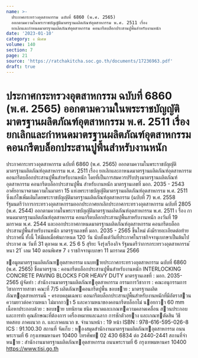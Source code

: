 ```yaml
---
name: >-
  ประกาศกระทรวงอุตสาหกรรม ฉบับที่ 6860 (พ.ศ. 2565)
  ออกตามความในพระราชบัญญัติมาตรฐานผลิตภัณฑ์อุตสาหกรรม พ.ศ. 2511 เรื่อง
  ยกเลิกและกำหนดมาตรฐานผลิตภัณฑ์อุตสาหกรรม คอนกรีตบล็อกประสานปูพื้นสำหรับงานหนัก
date: '2023-01-10'
category: ง พิเศษ
volume: 140
section: 7
page: 21
source: 'https://ratchakitcha.soc.go.th/documents/17236963.pdf'
draft: true
---
```


# ประกาศกระทรวงอุตสาหกรรม ฉบับที่ 6860 (พ.ศ. 2565) ออกตามความในพระราชบัญญัติมาตรฐานผลิตภัณฑ์อุตสาหกรรม พ.ศ. 2511 เรื่อง ยกเลิกและกำหนดมาตรฐานผลิตภัณฑ์อุตสาหกรรม คอนกรีตบล็อกประสานปูพื้นสำหรับงานหนัก

ประกาศกระทรวงอุตสาหกรรม ฉบับที่ 6860 (พ.ศ. 2565) ออกตามความในพระราชบัญญัติมาตรฐานผลิตภัณฑ์อุตสาหกรรม พ.ศ. 2511 เรื่อง ยกเลิกและกาหนดมาตรฐานผลิตภัณฑ์อุตสาหกรรม คอนกรีตบล็อกประสานปูพื้นสำหรับงานหนัก โดยที่เป็นการสมควรปรับปรุงมาตรฐานผลิตภัณฑ์อุตสาหกรรม คอนกรีตบล็อกประสานปูพื้น สำหรับงานหนัก มาตรฐานเลขที่ มอก. 2035 - 2543 อาศัยอานาจตามความในมาตรา 15 แห่งพระราชบัญญัติมาตรฐานผลิตภัณฑ์อุตสาหกรรม พ.ศ. 2511 ซึ่งแก้ไขเพิ่มเติมโดยพระราชบัญญัติมาตรฐานผลิตภัณฑ์อุตสาหกรรม (ฉบับที่ 7) พ.ศ. 2558 รัฐมนตรีว่าการกระทรวงอุตสาหกรรมออกประกาศยกเลิกประกาศกระทรวงอุตสาหกรรม ฉบับที่ 2805 (พ.ศ. 2544) ออกตามความในพระราชบัญญัติมาตรฐานผลิตภัณฑ์อุตสาหกรรม พ.ศ. 2511 เ รื่อง กาหนดมาตรฐานผลิตภัณฑ์อุตสาหกรรม คอนกรีตบล็อกประสานปูพื้นสาหรับงานหนัก ลงวันที่ 19 มกราคม พ.ศ. 2544 และออกประกาศกาหนดมาตรฐานผลิตภัณฑ์อุตสาหกรรม คอนกรีตบล็อกประสานปูพื้นสำหรับงานหนัก มาตรฐานเลขที่ มอก. 2035 - 2565 ขึ้นใหม่ ดังมีรายละเอียดต่อท้ายประกาศนี้ ทั้งนี้ ให้มีผลเมื่อพ้นกาหนด 120 วัน นับตั้งแต่วันที่ประกาศในราชกิจจานุเบกษาเป็นต้นไป ประกาศ ณ วันที่ 31 ตุลาคม พ.ศ. 25 6 5 สุริยะ จึงรุ่งเรืองกิจ รัฐมนตรีว่าการกระทรวงอุตสาหกรรม ้ หนา 21 ่ เลม 140 ตอนพิเศษ 7 ง ราชกิจจานุเบกษา 11 มกราคม 2566

ขอมูลมาตรฐานผลิตภัณฑอุตสาหกรรม แนบทายประกาศกระทรวงอุตสาหกรรม ฉบับที่ 6860 (พ.ศ. 2565) ชื่อมาตรฐาน : คอนกรีตบล็อกประสานปูพื้นสําหรับงานหนัก INTERLOCKING CONCRETE PAVING BLOCKS FOR HEAVY DUTY มาตรฐานเลขที่ : มอก. 2035-2565 ผู้จัดทํา : สํานักงานมาตรฐานผลิตภัณฑอุตสาหกรรม กรรมการวิชาการ : คณะอนุกรรมการวิชาการรายสาขา คณะที่ 7/5 ผลิตภัณฑคอนกรีตปูพื้น ขอบขาย : มาตรฐานผลิตภัณฑอุตสาหกรรมนี้ - ครอบคลุมเฉพาะ คอนกรีตบล็อกประสานปูพื้นสําหรับงานหนักที่มีอัตราสวน ความยาวต่อความหนา ไม่มากกวา 5 และความหนาของคอนกรีตบล็อกไม่ นอยกวา 60 mm เนื้อหาประกอบด้วย : ขอบขาย บทนิยาม ชนิด ขนาดและเกณฑความคลาดเคลื่อน สวนประกอบ และการทํา คุณลักษณะที่ต้องการ เครื่องหมายและฉลาก การชักตัวอยาง และเกณฑตัดสิน วิธี ทดสอบ ภาคผนวก ก. และภาคผนวก ข. จํานวนหน้า : 19 หน้า ISBN : 978-616-595-026-8 ICS : 91.100.30 สถานที่ จัดเก็บ : หองสมุดสํานักงานมาตรฐานผลิตภัณฑอุตสาหกรรม ถนนพระรามที่ 6 กรุงเทพมหานคร 10400 โทรศัพท 02 430 6834 ต่อ 2440-2441 สถานที่จําหนาย : สํานักงานมาตรฐานผลิตภัณฑอุตสาหกรรม ถนนพระรามที่ 6 กรุงเทพมหานคร 10400 https://www.tisi.go.th
